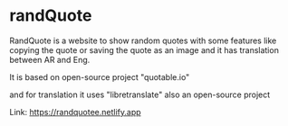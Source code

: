 # randQuote

RandQuote is a website to show random quotes with some features like copying the quote or saving the quote as an image and it has translation between AR and Eng.

It is based on open-source project "quotable.io"

and for translation it uses "libretranslate" also an open-source project

Link: https://randquotee.netlify.app
